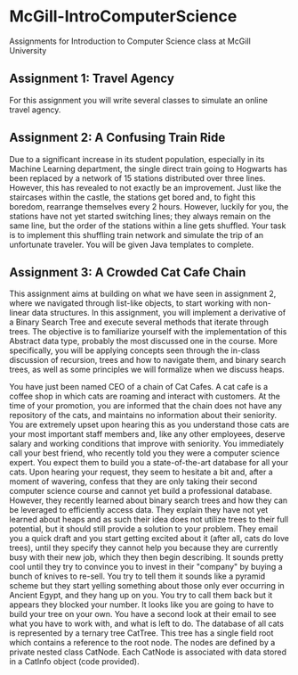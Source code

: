 # McGill-IntroComputerScience
Assignments for Introduction to Computer Science class at McGill University

## Assignment 1: Travel Agency
For this assignment you will write several classes to simulate an online travel agency.

## Assignment 2: A Confusing Train Ride
Due to a significant increase in its student population, especially in its Machine Learning department, the single direct train going to Hogwarts has been replaced by a network of 15 stations distributed over three lines. However, this has revealed to not exactly be an improvement. Just like the staircases within the castle, the stations get bored and, to fight this boredom, rearrange themselves every 2 hours. However, luckily for you, the stations have not yet started switching lines; they always remain on the same line, but the order of the stations within a line gets shuffled. Your task is to implement this shuffling train network and simulate the trip of an unfortunate traveler. You will be given Java templates to complete.

## Assignment 3: A Crowded Cat Cafe Chain
This assignment aims at building on what we have seen in assignment 2, where we navigated through list-like objects, to start working with non-linear data structures. In this assignment, you will implement a derivative of a Binary Search Tree and execute several methods that iterate through trees. The objective is to familiarize yourself with the implementation of this Abstract data type, probably the most discussed one in the course. More specifically, you will be applying concepts seen through the in-class discussion of recursion, trees and how to navigate them, and binary search trees, as well as some principles we will formalize when we discuss heaps.

You have just been named CEO of a chain of Cat Cafes. A cat cafe is a coffee shop in which cats are roaming and interact with customers. At the time of your promotion, you are informed that the chain does not have any repository of the cats, and maintains no information about their seniority. You are extremely upset upon hearing this as you understand those cats are your most important staff members and, like any other employees, deserve salary and working conditions that improve with seniority. You immediately call your best friend, who recently told you they were a computer science expert. You expect them to build you a state-of-the-art database for all your cats. Upon hearing your request, they seem to hesitate a bit and, after a moment of wavering, confess that they are only taking their second computer science course and cannot yet build a professional database. However, they recently learned about binary search trees and how they can be leveraged to efficiently access data. They explain they have not yet learned about heaps and as such their idea does not utilize trees to their full potential, but it should still provide a solution to your problem. They email you a quick draft and you start getting excited about it (after all, cats do love trees), until they specify they cannot help you because they are currently busy with their new job, which they then begin describing. It sounds pretty cool until they try to convince you to invest in their "company" by buying a bunch of knives to re-sell. You try to tell them it sounds like a pyramid scheme but they start yelling something about those only ever occurring in Ancient Egypt, and they hang up on you. You try to call them back but it appears they blocked your number. It looks like you are going to have to build your tree on your own. You have a second look at their email to see what you have to work with, and what is left to do. The database of all cats is represented by a ternary tree CatTree. This tree has a single field root which contains a reference to the root node. The nodes are defined by a private nested class CatNode. Each CatNode is associated with data stored in a CatInfo object (code provided).
